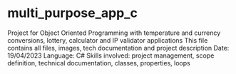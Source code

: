 # multi_purpose_app_c
Project for Object Oriented Programming with temperature and currency conversions, lottery, calculator and IP validator applications
This file contains all files, images, tech documentation and project description
Date: 19/04/2023
Language: C#
Skills involved: project management, scope definition, technical documentation, classes, properties, loops
